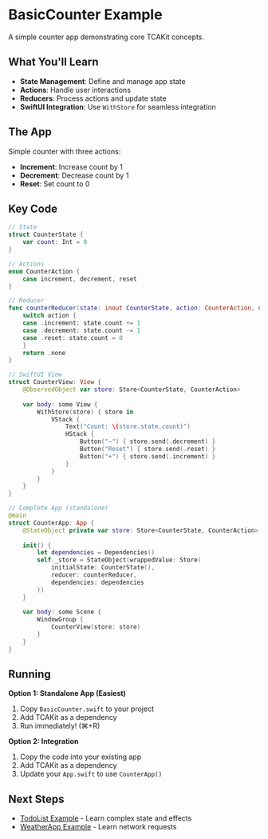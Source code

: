 # BasicCounter Example

A simple counter app demonstrating core TCAKit concepts.

## What You'll Learn

- **State Management**: Define and manage app state
- **Actions**: Handle user interactions
- **Reducers**: Process actions and update state
- **SwiftUI Integration**: Use `WithStore` for seamless integration

## The App

Simple counter with three actions:
- **Increment**: Increase count by 1
- **Decrement**: Decrease count by 1  
- **Reset**: Set count to 0

## Key Code

```swift
// State
struct CounterState {
    var count: Int = 0
}

// Actions
enum CounterAction {
    case increment, decrement, reset
}

// Reducer
func counterReducer(state: inout CounterState, action: CounterAction, dependencies: Dependencies) -> Effect<CounterAction> {
    switch action {
    case .increment: state.count += 1
    case .decrement: state.count -= 1
    case .reset: state.count = 0
    }
    return .none
}

// SwiftUI View
struct CounterView: View {
    @ObservedObject var store: Store<CounterState, CounterAction>
    
    var body: some View {
        WithStore(store) { store in
            VStack {
                Text("Count: \(store.state.count)")
                HStack {
                    Button("−") { store.send(.decrement) }
                    Button("Reset") { store.send(.reset) }
                    Button("+") { store.send(.increment) }
                }
            }
        }
    }
}

// Complete App (standalone)
@main
struct CounterApp: App {
    @StateObject private var store: Store<CounterState, CounterAction>
    
    init() {
        let dependencies = Dependencies()
        self._store = StateObject(wrappedValue: Store(
            initialState: CounterState(),
            reducer: counterReducer,
            dependencies: dependencies
        ))
    }
    
    var body: some Scene {
        WindowGroup {
            CounterView(store: store)
        }
    }
}
```

## Running

**Option 1: Standalone App (Easiest)**
1. Copy `BasicCounter.swift` to your project
2. Add TCAKit as a dependency
3. Run immediately! (⌘+R)

**Option 2: Integration**
1. Copy the code into your existing app
2. Add TCAKit as a dependency
3. Update your `App.swift` to use `CounterApp()`

## Next Steps

- [TodoList Example](../TodoList/) - Learn complex state and effects
- [WeatherApp Example](../WeatherApp/) - Learn network requests